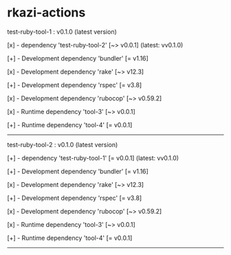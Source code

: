 
# rkazi-actions


test-ruby-tool-1 : v0.1.0 (latest version)

[x] -  dependency 'test-ruby-tool-2' [~> v0.0.1] (latest: vv0.1.0)

[+] - Development dependency 'bundler' [= v1.16]

[x] - Development dependency 'rake' [~> v12.3]

[+] - Development dependency 'rspec' [= v3.8]

[x] - Development dependency 'rubocop' [~> v0.59.2]

[x] - Runtime dependency 'tool-3' [~> v0.0.1]

[+] - Runtime dependency 'tool-4' [= v0.0.1]

--------------------------------------------

test-ruby-tool-2 : v0.1.0 (latest version)

[+] -  dependency 'test-ruby-tool-1' [= v0.0.1] (latest: vv0.1.0)

[+] - Development dependency 'bundler' [= v1.16]

[x] - Development dependency 'rake' [~> v12.3]

[+] - Development dependency 'rspec' [= v3.8]

[x] - Development dependency 'rubocop' [~> v0.59.2]

[x] - Runtime dependency 'tool-3' [~> v0.0.1]

[+] - Runtime dependency 'tool-4' [= v0.0.1]

--------------------------------------------

